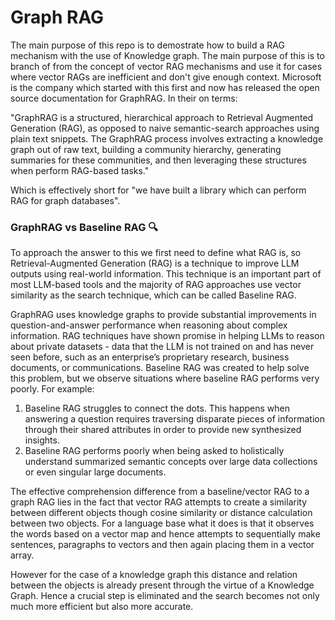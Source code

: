 # Graph RAG

The main purpose of this repo is to demostrate how to build a RAG mechanism with the use of Knowledge graph. The main purpose of this is to branch of from the concept of vector RAG mechanisms and use it for cases where vector RAGs are inefficient and don't give enough context. Microsoft is the company which started with this first and now has released the open source documentation for GraphRAG. In their on terms:

"GraphRAG is a structured, hierarchical approach to Retrieval Augmented Generation (RAG), as opposed to naive semantic-search approaches using plain text snippets. The GraphRAG process involves extracting a knowledge graph out of raw text, building a community hierarchy, generating summaries for these communities, and then leveraging these structures when perform RAG-based tasks."

Which is effectively short for "we have built a library which can perform RAG for graph databases".

### GraphRAG vs Baseline RAG 🔍
To approach the answer to this we first need to define what RAG is, so Retrieval-Augmented Generation (RAG) is a technique to improve LLM outputs using real-world information. This technique is an important part of most LLM-based tools and the majority of RAG approaches use vector similarity as the search technique, which can be called Baseline RAG. 

GraphRAG uses knowledge graphs to provide substantial improvements in question-and-answer performance when reasoning about complex information. RAG techniques have shown promise in helping LLMs to reason about private datasets - data that the LLM is not trained on and has never seen before, such as an enterprise’s proprietary research, business documents, or communications. Baseline RAG was created to help solve this problem, but we observe situations where baseline RAG performs very poorly. For example:

1. Baseline RAG struggles to connect the dots. This happens when answering a question requires traversing disparate pieces of information through their shared attributes in order to provide new synthesized insights.
2. Baseline RAG performs poorly when being asked to holistically understand summarized semantic concepts over large data collections or even singular large documents.

The effective comprehension difference from a baseline/vector RAG to a graph RAG lies in the fact that vector RAG attempts to create a similarity between different objects though cosine similarity or distance calculation between two objects. For a language base what it does is that it observes the words based on a vector map and hence attempts to sequentially make sentences, paragraphs to vectors and then again placing them in a vector array.

However for the case of a knowledge graph this distance and relation between the objects is already present through the virtue of a Knowledge Graph. Hence a crucial step is eliminated and the search becomes not only much more efficient but also more accurate.